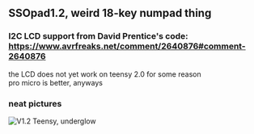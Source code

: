 ## SSOpad1.2, weird 18-key numpad thing

### I2C LCD support from David Prentice's code: https://www.avrfreaks.net/comment/2640876#comment-2640876 
the LCD does not yet work on teensy 2.0 for some reason \
pro micro is better, anyways

### neat pictures
![V1.2 Teensy, underglow](https://user-images.githubusercontent.com/33560291/85184022-05ea1000-b243-11ea-93e6-429593b7d0d9.jpg)



